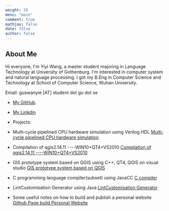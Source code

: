 ```yaml
---
weight: 50
menu: "main"
comment: true
mathjax: false
date: false
author: false
---
```

## About Me
Hi everyone, I'm Yiyi Wang, a master student majoring in Language Technology at University of Gothenburg. I'm interested in computer system and natural language processing. I got my B.Eng in Computer Science and Technology at School of Computer Science, Wuhan University. 

Email: guswanyie [AT] student dot gu dot se
* [My GitHub](https://github.com/Braveoneone).
* [My Linkdin](https://www.linkedin.com/in/yiyi-wang-0551b7179/)

* Projects:
* Multi-cycle pipelined CPU hardware simulation using Verilog HDL
[Multi-cycle pipelined CPU hardware simulation](https://braveoneone.github.io/cpuVHDL.pdf)
<!-- ![Multi-cycle pipelined CPU hardware simulation](https://braveoneone.github.io/cpuVHDL.pdf) -->
* Compilation of qgis2.14.11 ----WIN10+QT4+VS2010 
[Compilation of qgis2.14.11 ----WIN10+QT4+VS2010](https://braveoneone.github.io/GIS11.pdf)
<!-- ![Compilation of qgis2.14.11 ----WIN10+QT4+VS2010](https://braveoneone.github.io/GIS11.pdf) -->
* GIS prototype system based on QGIS using C++, QT4, QGIS on visual studio
[GIS prototype system based on QGIS](https://braveoneone.github.io/GIS12.pdf)
<!-- ![GIS prototype system based on QGIS](https://braveoneone.github.io/GIS12.pdf) -->
* C programming language compiler(subset) using JavaCC
[C compiler](https://braveoneone.github.io/javacc.pdf)
<!-- ![C compiler](https://braveoneone.github.io/javacc.pdf) -->
* LintCustomisation Generator using Java
[LintCustomisation Generator](https://github.com/Braveoneone/LintCustomisation/tree/main)
<!-- ![LintCustomisation Generator](https://github.com/Braveoneone/LintCustomisation/tree/main) -->

* Some useful notes on how to build and publish a personal website
[Github Page build Personal Website](https://braveoneone.github.io/post/github-hugo/)

